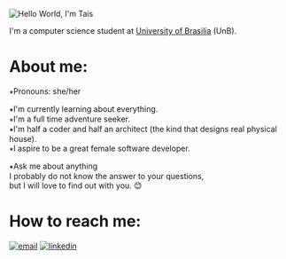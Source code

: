 ![Hello World, I'm Tais](<https://raw.githubusercontent.com/Tais-A/README/master/hello_word.jpg>)

I'm a computer science student at [University of Brasilia](www.unb.br) (UnB).

# About me:  

⭒Pronouns: she/her

⭑I'm currently learning about everything.  
⭒I'm a full time adventure seeker.  
⭑I'm half a coder and half an architect (the kind that designs real physical house).  
⭒I aspire to be a great female software developer.

⭑Ask me about anything  
   I probably do not know the answer to your questions,  
   but I will love to find out with you. :blush:


# How to reach me:

[![email](<https://img.icons8.com/clouds/100/000000/mailbox-plane.png>)](mailto:dtais@outlook.com.br)
[![linkedin](<https://img.icons8.com/clouds/100/000000/linkedin.png>)](https://www.linkedin.com/in/tais-oliveira-307719103/)
